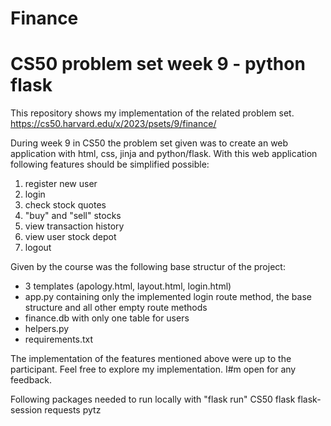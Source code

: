 # Finance
# CS50 problem set week 9 - python flask
This repository shows my implementation of the related problem set.
https://cs50.harvard.edu/x/2023/psets/9/finance/

During week 9 in CS50 the problem set given was to create an web application with html, css, jinja and python/flask.
With this web application following features should be simplified possible:
1. register new user
2. login
3. check stock quotes
4. "buy" and "sell" stocks
5. view transaction history
6. view user stock depot
7. logout

Given by the course was the following base structur of the project:
- 3 templates (apology.html, layout.html, login.html) 
- app.py containing only the implemented login route method, the base structure and all other empty route methods
- finance.db with only one table for users
- helpers.py
- requirements.txt

The implementation of the features mentioned above were up to the participant.
Feel free to explore my implementation. I#m open for any feedback.

Following packages needed to run locally with "flask run"
CS50
flask
flask-session
requests
pytz
